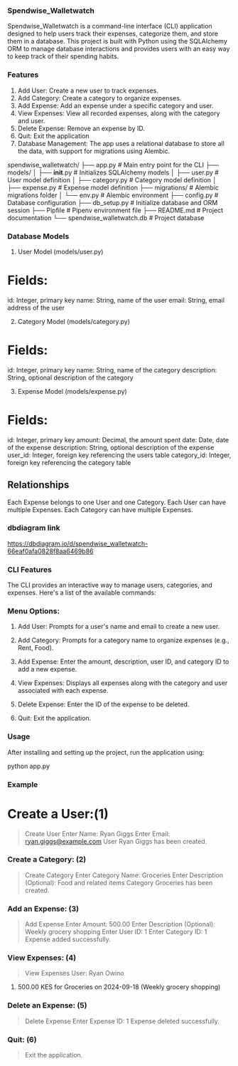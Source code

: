 ### Spendwise_Walletwatch

Spendwise_Walletwatch is a command-line interface (CLI) application designed to help users track their expenses, categorize them, and store them in a database. This project is built with Python using the SQLAlchemy ORM to manage database interactions and provides users with an easy way to keep track of their spending habits.

### Features

1. Add User: Create a new user to track expenses.
2. Add Category: Create a category to organize expenses.
3. Add Expense: Add an expense under a specific category and user.
4. View Expenses: View all recorded expenses, along with the category and user.
5. Delete Expense: Remove an expense by ID.
6. Quit: Exit the application
7. Database Management: The app uses a relational database to store all the data, with support for migrations using Alembic.

spendwise_walletwatch/
├── app.py # Main entry point for the CLI
├── models/
│ ├── **init**.py # Initializes SQLAlchemy models
│ ├── user.py # User model definition
│ ├── category.py # Category model definition
│ ├── expense.py # Expense model definition
├── migrations/ # Alembic migrations folder
│ └── env.py # Alembic environment
├── config.py # Database configuration
├── db_setup.py # Initialize database and ORM session
├── Pipfile # Pipenv environment file
├── README.md # Project documentation
└── spendwise_walletwatch.db # Project database

### Database Models

1. User Model (models/user.py)

# Fields:

id: Integer, primary key
name: String, name of the user
email: String, email address of the user

2. Category Model (models/category.py)

# Fields:

id: Integer, primary key
name: String, name of the category
description: String, optional description of the category

3. Expense Model (models/expense.py)

# Fields:

id: Integer, primary key
amount: Decimal, the amount spent
date: Date, date of the expense
description: String, optional description of the expense
user_id: Integer, foreign key referencing the users table
category_id: Integer, foreign key referencing the category table

## Relationships

Each Expense belongs to one User and one Category.
Each User can have multiple Expenses.
Each Category can have multiple Expenses.

### dbdiagram link

https://dbdiagram.io/d/spendwise_walletwatch-66eaf0afa0828f8aa6469b86

### CLI Features

The CLI provides an interactive way to manage users, categories, and expenses. Here's a list of the available commands:

### Menu Options:

1. Add User:
   Prompts for a user's name and email to create a new user.

2. Add Category:
   Prompts for a category name to organize expenses (e.g., Rent, Food).

3. Add Expense:
   Enter the amount, description, user ID, and category ID to add a new expense.

4. View Expenses:
   Displays all expenses along with the category and user associated with each expense.

5. Delete Expense:
   Enter the ID of the expense to be deleted.

6. Quit:
   Exit the application.

### Usage

After installing and setting up the project, run the application using:

python app.py

### Example

# Create a User:(1)

> Create User
> Enter Name: Ryan Giggs
> Enter Email: ryan.giggs@example.com
> User Ryan Giggs has been created.

### Create a Category: (2)

> Create Category
> Enter Category Name: Groceries
> Enter Description (Optional): Food and related items
> Category Groceries has been created.

### Add an Expense: (3)

> Add Expense
> Enter Amount: 500.00
> Enter Description (Optional): Weekly grocery shopping
> Enter User ID: 1
> Enter Category ID: 1
> Expense added successfully.

### View Expenses: (4)

> View Expenses
> User: Ryan Owino

1. 500.00 KES for Groceries on 2024-09-18 (Weekly grocery shopping)

### Delete an Expense: (5)

> Delete Expense
> Enter Expense ID: 1
> Expense deleted successfully.

### Quit: (6)

> Exit the application.
